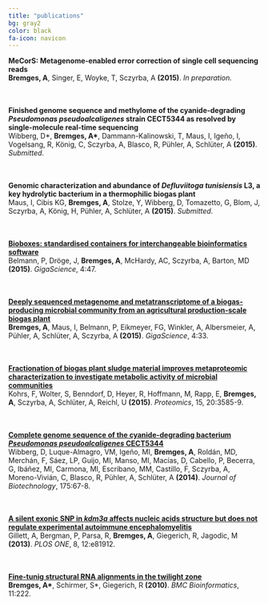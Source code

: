 ```yaml
---
title: "publications"
bg: gray2
color: black
fa-icon: navicon
---
```


**MeCorS: Metagenome-enabled error correction of single cell sequencing reads**  
__Bremges, A__, Singer, E, Woyke, T, Sczyrba, A **(2015)**. *In preparation.*

<br/><br/>
**Finished genome sequence and methylome of the cyanide-degrading *Pseudomonas pseudoalcaligenes* strain CECT5344 as resolved by single-molecule real-time sequencing**  
Wibberg, D*, __Bremges, A*__, Dammann-Kalinowski, T, Maus, I, Igeño, I, Vogelsang, R, König, C, Sczyrba, A, Blasco, R, Pühler, A, Schlüter, A **(2015)**. *Submitted.*

<br/><br/>
**Genomic characterization and abundance of *Defluviitoga tunisiensis* L3, a key hydrolytic bacterium in a thermophilic biogas plant**  
Maus, I, Cibis KG, __Bremges, A__, Stolze, Y, Wibberg, D, Tomazetto, G, Blom, J, Sczyrba, A, König, H, Pühler, A, Schlüter, A **(2015)**. *Submitted.*

<br/><br/>
**<a href="http://dx.doi.org/10.1186/s13742-015-0087-0" target="_blank">Bioboxes: standardised containers for interchangeable bioinformatics software</a>**  
Belmann, P, Dröge, J, __Bremges, A__, McHardy, AC, Sczyrba, A, Barton, MD **(2015)**. *GigaScience*, 4:47.

<br/><br/>
**<a href="http://dx.doi.org/10.1186/s13742-015-0073-6" target="_blank">Deeply sequenced metagenome and metatranscriptome of a biogas-producing microbial community from an agricultural production-scale biogas plant</a>**  
__Bremges, A__, Maus, I, Belmann, P, Eikmeyer, FG, Winkler, A, Albersmeier, A, Pühler, A, Schlüter, A, Sczyrba, A **(2015)**. *GigaScience*, 4:33.

<br/><br/>
**<a href="http://dx.doi.org/10.1002/pmic.201400557" target="_blank">Fractionation of biogas plant sludge material improves metaproteomic characterization to investigate metabolic activity of microbial communities</a>**  
Kohrs, F, Wolter, S, Benndorf, D, Heyer, R, Hoffmann, M, Rapp, E, __Bremges, A__, Sczyrba, A, Schlüter, A, Reichl, U **(2015)**. *Proteomics*, 15, 20:3585-9.

<br/><br/>
**<a href="http://dx.doi.org/10.1016/j.jbiotec.2014.02.004" target="_blank">Complete genome sequence of the cyanide-degrading bacterium *Pseudomonas pseudoalcaligenes* CECT5344</a>**  
Wibberg, D, Luque-Almagro, VM, Igeño, MI, __Bremges, A__, Roldán, MD, Merchán, F, Sáez, LP, Guijo, MI, Manso, MI, Macías, D, Cabello, P, Becerra, G, Ibáñez, MI, Carmona, MI, Escribano, MM, Castillo, F, Sczyrba, A, Moreno-Vivián, C, Blasco, R, Pühler, A, Schlüter, A **(2014)**. *Journal of Biotechnology*, 175:67-8.

<br/><br/>
**<a href="http://dx.doi.org/10.1371/journal.pone.0081912" target="_blank">A silent exonic SNP in *kdm3a* affects nucleic acids structure but does not regulate experimental autoimmune encephalomyelitis</a>**  
Gillett, A, Bergman, P, Parsa, R, __Bremges, A__, Giegerich, R, Jagodic, M **(2013)**. *PLOS ONE*, 8, 12:e81912.

<br/><br/>
**<a href="http://dx.doi.org/10.1186/1471-2105-11-222" target="_blank">Fine-tunig structural RNA alignments in the twilight zone</a>**  
__Bremges, A*__, Schirmer, S*, Giegerich, R **(2010)**. *BMC Bioinformatics*, 11:222.
